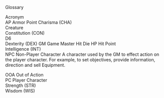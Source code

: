Glossary

Acronym		
AP	Armor Point	
	Charisma (CHA)	
	Creature	
	Constitution (CON)	
D6		
	Dexterity (DEX)	
GM	Game Master	
	Hit Die	
HP	Hit Point	
	Intelligence (INT)	
NPC	Non-Player Character	A character used by the GM to effect action on the player character. For example, to set objectives, provide information, direction and sell Equipment. 
		
OOA	Out of Action	
PC	Player Character	
	Strength (STR)	
	Wisdom (WIS)	
